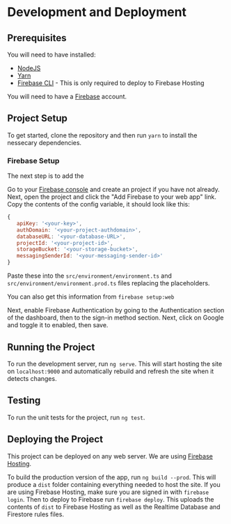 # Development and Deployment

## Prerequisites

You will need to have installed:
- [NodeJS](https://nodejs.org/)
- [Yarn](https://yarnpkg.com/)
- [Firebase CLI](https://firebase.google.com/docs/cli/) - This is only required to deploy to Firebase Hosting

You will need to have a [Firebase](https://firebase.google.com/) account.

## Project Setup

To get started, clone the repository and then run `yarn` to install the nessecary dependencies.

### Firebase Setup

The next step is to add the

Go to your [Firebase console](https://console.firebase.google.com/) and create an project if you have not already. Next, open the project and click the "Add Firebase to your web app" link. Copy the contents of the config variable, it should look like this:
```js
{ 
   apiKey: '<your-key>', 
   authDomain: '<your-project-authdomain>', 
   databaseURL: '<your-database-URL>', 
   projectId: '<your-project-id>', 
   storageBucket: '<your-storage-bucket>', 
   messagingSenderId: '<your-messaging-sender-id>' 
}
```
Paste these into the `src/environment/environment.ts` and `src/environment/environment.prod.ts` files replacing the placeholders.

You can also get this information from `firebase setup:web`

Next, enable Firebase Authentication by going to the Authentication section of the dashboard, then to the sign-in method section. Next, click on Google and toggle it to enabled, then save.

## Running the Project

To run the development server, run `ng serve`. This will start hosting the site on `localhost:9000` and automatically rebuild and refresh the site when it detects changes.

## Testing

To run the unit tests for the project, run `ng test`.

## Deploying the Project

This project can be deployed on any web server. We are using [Firebase Hosting](https://firebase.google.com/docs/hosting/).

To build the production version of the app, run `ng build --prod`. This will produce a `dist` folder containing everything needed to host the site. If you are using Firebase Hosting, make sure you are signed in with `firebase login`. Then to deploy to Firebase run `firebase deploy`. This uploads the contents of `dist` to Firebase Hosting as well as the Realtime Database and Firestore rules files.
